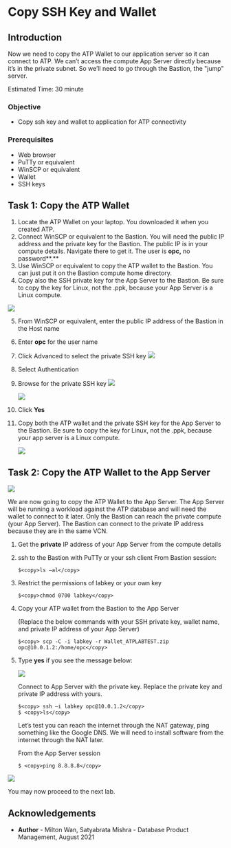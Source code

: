 # Copy SSH Key and Wallet #

## Introduction

Now we need to copy the ATP Wallet to our application server so it can connect to ATP. We can’t access the compute App Server directly because it’s in the private subnet. So we’ll need to go through the Bastion, the "jump" server.

Estimated Time: 30 minute

### Objective

* Copy ssh key and wallet to application for ATP connectivity

### Prerequisites

- Web browser
- PuTTy or equivalent
- WinSCP or equivalent
- Wallet
- SSH keys

## Task 1: Copy the ATP Wallet ##

1. Locate the ATP Wallet on your laptop. You downloaded it when you created ATP.
2. Connect WinSCP or equivalent to the Bastion. You will need the public IP address and the private
   key for the  Bastion. The public IP is in your compute details. Navigate there to get it. The user is **opc,** no password**.**
3. Use WinSCP or equivalent to copy the ATP wallet to the Bastion. You can just put it on the Bastion compute home directory.
4. Copy also the SSH private key for the App Server to the Bastion. Be sure to copy the key for Linux, not the .ppk, because your App Server is a Linux compute.

  ![](./images/compute-details.png)

5. From WinSCP or equivalent, enter the public IP address of the Bastion in the Host name
6. Enter **opc** for the user name
7. Click Advanced to select the private SSH key
   ![](./images/winscp.png)
8. Select Authentication

9. Browse for the private SSH key
   ![](./images/winscp-2.png)

   ![](./images/winscp-3.png)

10. Click **Yes**
11. Copy both the ATP wallet and the private SSH key for the App Server to the Bastion. Be sure to copy the key for Linux, not the .ppk, because your app server is a Linux compute.

      ![](./images/winscp-4.PNG)

## Task 2: Copy the ATP Wallet to the App Server ##
  ![](./images/copy-wallet-diagram.png)



We are now going to copy the ATP Wallet to the App Server. The App Server will be running a workload against the ATP database and will need the wallet to connect to it later. Only the Bastion can reach the private compute (your App Server). The Bastion can connect to the private IP address because they are in the same VCN.

1. Get the **private** IP address of your App Server from the compute details
2. ssh to the Bastion with PuTTy or your ssh client
   From Bastion session:

     ```
     $<copy>ls –al</copy>
     ```

3. Restrict the permissions of labkey or your own key

    ```
    $<copy>chmod 0700 labkey</copy>
    ```

4. Copy your ATP wallet from the Bastion to the App Server

   (Replace the below commands with your SSH private key, wallet name, and private IP address of your App Server)

    ```
    $<copy> scp -C -i labkey -r Wallet_ATPLABTEST.zip opc@10.0.1.2:/home/opc</copy>
    ```

 5. Type **yes** if you see the message below:

     ![](./images/ssh-to-app-server.PNG)



    Connect to App Server with the private key. Replace the private key and private IP address with yours.

    ```
    $<copy> ssh –i labkey opc@10.0.1.2</copy>
    $ <copy>ls</copy>
    ```

    Let’s test you can reach the internet through the NAT gateway, ping something like the Google DNS. We will need to install software from the internet through the NAT later.

    From the App Server session

    ```
    $ <copy>ping 8.8.8.8</copy>
    ```

   ![](./images/ping.PNG)

You may now proceed to the next lab.

## Acknowledgements ##

- **Author** - Milton Wan, Satyabrata Mishra - Database Product Management, August 2021
